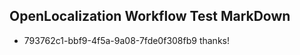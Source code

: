 ## OpenLocalization Workflow Test MarkDown
* 793762c1-bbf9-4f5a-9a08-7fde0f308fb9 
thanks!<!--HONumber=Mar16_HO2-->
